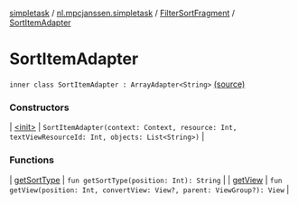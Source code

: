 [simpletask](../../../index.md) / [nl.mpcjanssen.simpletask](../../index.md) / [FilterSortFragment](../index.md) / [SortItemAdapter](.)

# SortItemAdapter

`inner class SortItemAdapter : ArrayAdapter<String>` [(source)](https://github.com/mpcjanssen/simpletask-android/blob/master/src/main/java/nl/mpcjanssen/simpletask/FilterSortFragment.kt#L155)

### Constructors

| [&lt;init&gt;](-init-.md) | `SortItemAdapter(context: Context, resource: Int, textViewResourceId: Int, objects: List<String>)` |

### Functions

| [getSortType](get-sort-type.md) | `fun getSortType(position: Int): String` |
| [getView](get-view.md) | `fun getView(position: Int, convertView: View?, parent: ViewGroup?): View` |

